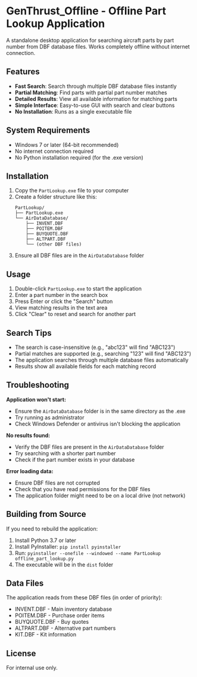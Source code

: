 # GenThrust_Offline - Offline Part Lookup Application

A standalone desktop application for searching aircraft parts by part number from DBF database files. Works completely offline without internet connection.

## Features

- **Fast Search**: Search through multiple DBF database files instantly
- **Partial Matching**: Find parts with partial part number matches
- **Detailed Results**: View all available information for matching parts
- **Simple Interface**: Easy-to-use GUI with search and clear buttons
- **No Installation**: Runs as a single executable file

## System Requirements

- Windows 7 or later (64-bit recommended)
- No internet connection required
- No Python installation required (for the .exe version)

## Installation

1. Copy the `PartLookup.exe` file to your computer
2. Create a folder structure like this:
   ```
   PartLookup/
   ├── PartLookup.exe
   └── AirDataDatabase/
       ├── INVENT.DBF
       ├── POITEM.DBF
       ├── BUYQUOTE.DBF
       ├── ALTPART.DBF
       └── (other DBF files)
   ```
3. Ensure all DBF files are in the `AirDataDatabase` folder

## Usage

1. Double-click `PartLookup.exe` to start the application
2. Enter a part number in the search box
3. Press Enter or click the "Search" button
4. View matching results in the text area
5. Click "Clear" to reset and search for another part

## Search Tips

- The search is case-insensitive (e.g., "abc123" will find "ABC123")
- Partial matches are supported (e.g., searching "123" will find "ABC123")
- The application searches through multiple database files automatically
- Results show all available fields for each matching record

## Troubleshooting

**Application won't start:**
- Ensure the `AirDataDatabase` folder is in the same directory as the .exe
- Try running as administrator
- Check Windows Defender or antivirus isn't blocking the application

**No results found:**
- Verify the DBF files are present in the `AirDataDatabase` folder
- Try searching with a shorter part number
- Check if the part number exists in your database

**Error loading data:**
- Ensure DBF files are not corrupted
- Check that you have read permissions for the DBF files
- The application folder might need to be on a local drive (not network)

## Building from Source

If you need to rebuild the application:

1. Install Python 3.7 or later
2. Install PyInstaller: `pip install pyinstaller`
3. Run: `pyinstaller --onefile --windowed --name PartLookup offline_part_lookup.py`
4. The executable will be in the `dist` folder

## Data Files

The application reads from these DBF files (in order of priority):
- INVENT.DBF - Main inventory database
- POITEM.DBF - Purchase order items
- BUYQUOTE.DBF - Buy quotes
- ALTPART.DBF - Alternative part numbers
- KIT.DBF - Kit information

## License

For internal use only.
